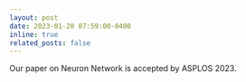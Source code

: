 ```yaml
---
layout: post
date: 2023-01-20 07:59:00-0400
inline: true
related_posts: false
---
```


Our paper on Neuron Network is accepted by ASPLOS 2023.
<!-- <strong style="color: var(--global-award-color);font-size:15px;font-family:monospace;font-weight:900;">Best Paper Award at HPCA 2023</strong> -->

